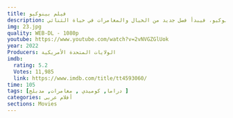 ```yaml
---
title: فيلم بينوكيو
description: تتحول أمنية نحات خشب يُدعى جيبيتو في أمسية حالمة إلى حقيقة، حينما تدب الروح في دميته الخشبية بينوكيو، فيبدأ فصل جديد من الخيال والمغامرات في حياة الثنائي.
img: 23.jpg
quality: WEB-DL - 1080p
youtube: https://www.youtube.com/watch?v=2vNVGZGlUok
year: 2022
Producers: الولايات المتحدة الأمريكية
imdb:
  rating: 5.2
  Votes: 11,985
  link: https://www.imdb.com/title/tt4593060/
time: 105
tags: [دراما, كوميدي , مغامرات, مدبلج ]
categories: أفلام عربى
sections: Movies
---
```

